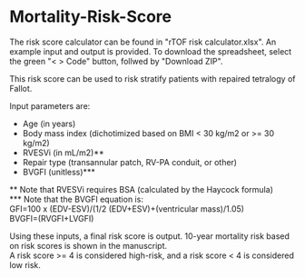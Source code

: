 # Mortality-Risk-Score

The risk score calculator can be found in "rTOF risk calculator.xlsx". An example input and output is provided. To download the spreadsheet, select the green "< > Code" button, follwed by "Download ZIP".

This risk score can be used to risk stratify patients with repaired tetralogy of Fallot. 

Input parameters are:
* Age (in years)
* Body mass index (dichotimized based on BMI < 30 kg/m2 or >= 30 kg/m2)
* RVESVi (in mL/m2)**
* Repair type (transannular patch, RV-PA conduit, or other)
* BVGFI (unitless)***

** Note that RVESVi requires BSA (calculated by the Haycock formula)  
*** Note that the BVGFI equation is:  
GFI=100 x  (EDV-ESV)/(1/2 (EDV+ESV)+(ventricular mass)/1.05)  
BVGFI=(RVGFI+LVGFI)

Using these inputs, a final risk score is output. 10-year mortality risk based on risk scores is shown in the manuscript.  
A risk score >= 4 is considered high-risk, and a risk score < 4 is considered low risk.
